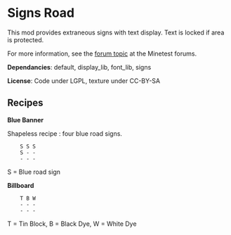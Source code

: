 # Signs Road

This mod provides extraneous signs with text display. Text is locked if area is protected.

For more information, see the [forum topic](https://forum.minetest.net/viewtopic.php?t=19365) at the Minetest forums.

**Dependancies**: default, display\_lib, font\_lib, signs

**License**: Code under LGPL, texture under CC-BY-SA

## Recipes

**Blue Banner**

Shapeless recipe : four blue road signs.

		S S S
		S - -
		- - -

S = Blue road sign

**Billboard**

		T B W
		- - -
		- - -

T = Tin Block, B = Black Dye, W = White Dye

